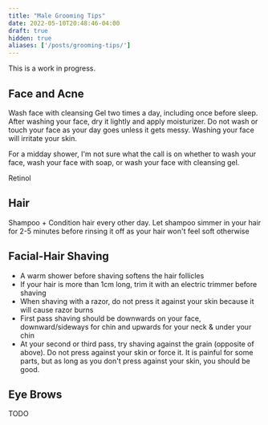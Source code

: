 ```yaml
---
title: "Male Grooming Tips"
date: 2022-05-10T20:48:46-04:00
draft: true
hidden: true
aliases: ['/posts/grooming-tips/']
---
```


This is a work in progress.

## Face and Acne

Wash face with cleansing Gel two times a day, including once before sleep. After washing your face, dry it lightly and apply moisturizer.
Do not wash or touch your face as your day goes unless it gets messy. Washing your face will irritate your skin.

For a midday shower, I'm not sure what the call is on whether to wash your face, wash your face with soap, or wash your face with cleansing gel.

Retinol

## Hair

Shampoo + Condition hair every other day. Let shampoo simmer in your hair for 2-5 minutes before rinsing it off as your hair won't feel soft otherwise

## Facial-Hair Shaving

- A warm shower before shaving softens the hair follicles
- If your hair is more than 1cm long, trim it with an electric trimmer before shaving
- When shaving with a razor, do not press it against your skin because it will cause razor burns
- First pass shaving should be downwards on your face, downward/sideways for chin and upwards for your neck & under your chin
- At your second or third pass, try shaving against the grain (opposite of above). Do not press against your skin or force it. It is painful for some parts, but as long as you don't press against your skin, you should be good.

## Eye Brows

TODO
